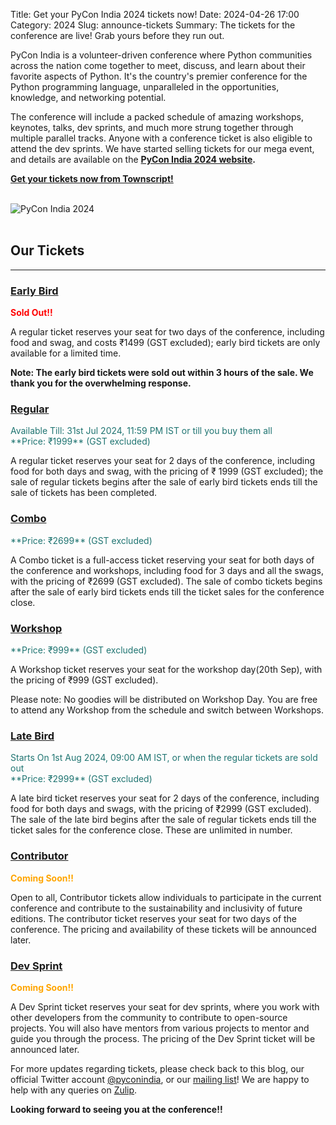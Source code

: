 Title: Get your PyCon India 2024 tickets now!
Date: 2024-04-26 17:00
Category: 2024
Slug: announce-tickets
Summary: The tickets for the conference are live! Grab yours before they run out.

PyCon India is a volunteer-driven conference where Python communities across the nation come together to meet, discuss, and learn about their favorite aspects of Python. It's the country's premier conference for the Python programming language, unparalleled in the opportunities, knowledge, and networking potential.

The conference will include a packed schedule of amazing workshops, keynotes, talks, dev sprints, and much more strung together through multiple parallel tracks. Anyone with a conference ticket is also eligible to attend the dev sprints.
We have started selling tickets for our mega event, and details are available on the **[PyCon India 2024 website](https://in.pycon.org/2024/).**

**[Get your tickets now from Townscript!](https://konfhub.com/pyconindia2024)**

<br/>
<div class="text-center">
  <a href="https://konfhub.com/pyconindia2024" target="_blank" style="border: none; text-decoration: none;">
    <img src="{static}/theme/images/tickets.svg" alt="PyCon India 2024" class="img-fluid responsive-image">
  </a>
</div>
<br/>

## **Our Tickets**
<hr>

### <u>Early Bird</u>

<span style="color: #FF0000;">**Sold Out!!**</span>

A regular ticket reserves your seat for two days of the conference, including food and swag, and costs ₹1499 (GST excluded); early bird tickets are only available for a limited time.

**Note: The early bird tickets were sold out within 3 hours of the sale. We thank you for the overwhelming response.**

### <u>Regular</u>

<span style="color: #1f7471;">
Available Till: 31st Jul 2024, 11:59 PM IST or till you buy them all
<br />
**Price: ₹1999** (GST excluded)
</span>

A regular ticket reserves your seat for 2 days of the conference, including food for both days and swag, with the pricing of ₹ 1999 (GST excluded); the sale of regular tickets begins after the sale of early bird tickets ends till the sale of tickets has been completed.

### <u>Combo</u>

<span style="color: #1f7471;">
**Price: ₹2699** (GST excluded)
</span>

A Combo ticket is a full-access ticket reserving your seat for both days of the conference and workshops, including food for 3 days and all the swags, with the pricing of ₹2699 (GST excluded). The sale of combo tickets begins after the sale of early bird tickets ends till the ticket sales for the conference close.

### <u>Workshop</u>

<span style="color: #1f7471;">
**Price: ₹999** (GST excluded)
</span>

A Workshop ticket reserves your seat for the workshop day(20th Sep), with the pricing of ₹999 (GST excluded).

Please note: No goodies will be distributed on Workshop Day. You are free to attend any Workshop from the schedule and switch between Workshops.

### <u>Late Bird</u>

<span style="color: #1f7471;">
Starts On 1st Aug 2024, 09:00 AM IST, or when the regular tickets are sold out
<br />
**Price: ₹2999** (GST excluded)
</span>

A late bird ticket reserves your seat for 2 days of the conference, including food for both days and swags, with the pricing of ₹2999 (GST excluded). The sale of the late bird begins after the sale of regular tickets ends till the ticket sales for the conference close. These are unlimited in number.

### <u>Contributor</u>

<span style="color: #FFA500; font-weight: bold;">
Coming Soon!!
</span>

Open to all, Contributor tickets allow individuals to participate in the current conference and contribute to the sustainability and inclusivity of future editions. The contributor ticket reserves your seat for two days of the conference. The pricing and availability of these tickets will be announced later.

### <u>Dev Sprint</u>

<span style="color: #FFA500; font-weight: bold;">
Coming Soon!!
</span>

A Dev Sprint ticket reserves your seat for dev sprints, where you work with other developers from the community to contribute to open-source projects. You will also have mentors from various projects to mentor and guide you through the process. The pricing of the Dev Sprint ticket will be announced later.


For more updates regarding tickets, please check back to this blog, our official Twitter account [@pyconindia](https://twitter.com/pyconindia/), or our [mailing list](https://mail.python.org/mailman/listinfo/inpycon)! We are happy to help with any queries on [Zulip](https://pyconindia.zulipchat.com/).

**Looking forward to seeing you at the conference!!**
